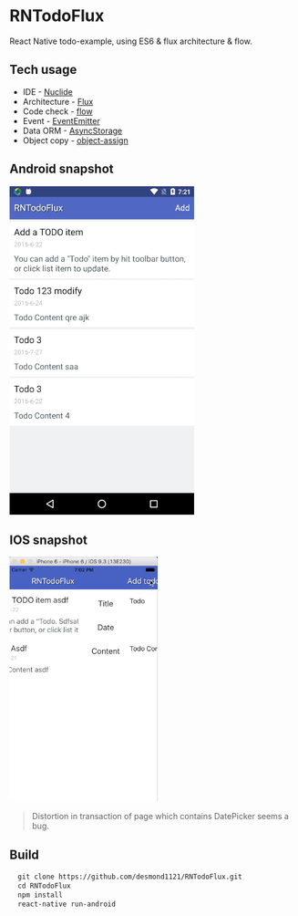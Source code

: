# RNTodoFlux
React Native todo-example, using ES6 & flux architecture & flow.

## Tech usage

- IDE - [Nuclide](https://nuclide.io/)
- Architecture - [Flux](https://facebook.github.io/flux/)
- Code check - [flow](https://flowtype.org)
- Event - [EventEmitter](https://nodejs.org/api/events.html)
- Data ORM - [AsyncStorage](https://facebook.github.io/react-native/docs/asyncstorage.html)
- Object copy - [object-assign](https://github.com/sindresorhus/object-assign)

## Android snapshot

![flux-and](flux_and.gif)

## IOS snapshot

![flux-ios](flux_ios.gif)

> Distortion in transaction of page which contains DatePicker seems a bug.

## Build

```
  git clone https://github.com/desmond1121/RNTodoFlux.git
  cd RNTodoFlux
  npm install
  react-native run-android
```
